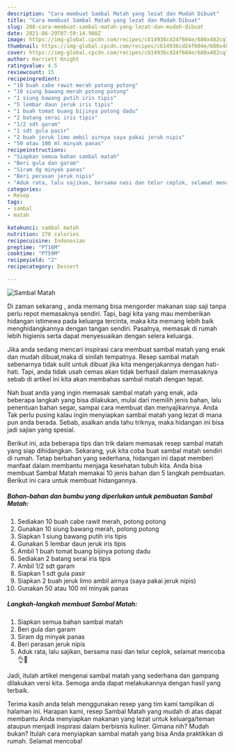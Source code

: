 ```yaml
---
description: "Cara membuat Sambal Matah yang lezat dan Mudah Dibuat"
title: "Cara membuat Sambal Matah yang lezat dan Mudah Dibuat"
slug: 208-cara-membuat-sambal-matah-yang-lezat-dan-mudah-dibuat
date: 2021-06-29T07:59:14.908Z
image: https://img-global.cpcdn.com/recipes/cb14936cd24f604e/680x482cq70/sambal-matah-foto-resep-utama.jpg
thumbnail: https://img-global.cpcdn.com/recipes/cb14936cd24f604e/680x482cq70/sambal-matah-foto-resep-utama.jpg
cover: https://img-global.cpcdn.com/recipes/cb14936cd24f604e/680x482cq70/sambal-matah-foto-resep-utama.jpg
author: Harriett Knight
ratingvalue: 4.5
reviewcount: 15
recipeingredient:
- "10 buah cabe rawit merah potong potong"
- "10 siung bawang merah potong potong"
- "1 siung bawang putih iris tipis"
- "5 lembar daun jeruk iris tipis"
- "1 buah tomat buang bijinya potong dadu"
- "2 batang serai iris tipis"
- "1/2 sdt garam"
- "1 sdt gula pasir"
- "2 buah jeruk limo ambil airnya saya pakai jeruk nipis"
- "50 atau 100 ml minyak panas"
recipeinstructions:
- "Siapkan semua bahan sambal matah"
- "Beri gula dan garam"
- "Siram dg minyak panas"
- "Beri perasan jeruk nipis"
- "Aduk rata, lalu sajikan, bersama nasi dan telur ceplok, selamat mencoba👌🤩"
categories:
- Resep
tags:
- sambal
- matah

katakunci: sambal matah 
nutrition: 270 calories
recipecuisine: Indonesian
preptime: "PT16M"
cooktime: "PT59M"
recipeyield: "2"
recipecategory: Dessert

---
```



![Sambal Matah](https://img-global.cpcdn.com/recipes/cb14936cd24f604e/680x482cq70/sambal-matah-foto-resep-utama.jpg)

Di zaman  sekarang , anda memang bisa mengorder makanan siap saji tanpa perlu repot memasaknya sendiri. Tapi, bagi kita yang mau memberikan hidangan istimewa pada keluarga tercinta, maka kita memang lebih baik menghidangkannya dengan tangan sendiri. Pasalnya, memasak di rumah lebih higienis serta dapat menyesuaikan dengan selera keluarga.

Jika anda sedang mencari inspirasi cara membuat sambal matah yang enak dan mudah dibuat,maka di sinilah tempatnya. Resep sambal matah  sebenarnya tidak sulit untuk dibuat jika kita mengerjakannya dengan hati-hati. Tapi, anda tidak usah cemas akan tidak berhasil dalam memasaknya 
sebab di artikel ini kita akan membahas sambal matah dengan tepat.  



Nah buat anda yang ingin memasak sambal matah yang enak, ada beberapa langkah yang bisa dilakukan, mulai dari memilih jenis bahan, lalu penentuan bahan segar, sampai cara membuat dan menyajikannya. Anda Tak perlu pusing kalau ingin menyiapkan sambal matah yang lezat di mana pun anda berada. Sebab, asalkan anda  tahu triknya, maka hidangan ini bisa jadi sajian yang spesial.

Berikut ini, ada beberapa tips dan trik dalam memasak resep sambal matah yang siap dihidangkan. Sekarang, yuk kita coba buat sambal matah sendiri di rumah. Tetap berbahan yang sederhana, hidangan ini dapat memberi manfaat dalam membantu menjaga kesehatan tubuh kita. Anda bisa membuat Sambal Matah memakai 10 jenis bahan dan 5 langkah pembuatan. Berikut ini cara untuk membuat hidangannya.

<!--inarticleads1-->

##### Bahan-bahan dan bumbu yang diperlukan untuk pembuatan Sambal Matah:

1. Sediakan 10 buah cabe rawit merah, potong potong
1. Gunakan 10 siung bawang merah, potong potong
1. Siapkan 1 siung bawang putih iris tipis
1. Gunakan 5 lembar daun jeruk iris tipis
1. Ambil 1 buah tomat buang bijinya potong dadu
1. Sediakan 2 batang serai iris tipis
1. Ambil 1/2 sdt garam
1. Siapkan 1 sdt gula pasir
1. Siapkan 2 buah jeruk limo ambil airnya (saya pakai jeruk nipis)
1. Gunakan 50 atau 100 ml minyak panas




<!--inarticleads2-->

##### Langkah-langkah membuat Sambal Matah:

1. Siapkan semua bahan sambal matah
1. Beri gula dan garam
1. Siram dg minyak panas
1. Beri perasan jeruk nipis
1. Aduk rata, lalu sajikan, bersama nasi dan telur ceplok, selamat mencoba👌🤩




Jadi, itulah artikel mengenai  sambal matah  yang sederhana dan gampang dilakukan versi kita. Semoga anda dapat melakukannya dengan hasil yang terbaik. 

Terima kasih anda telah menggunakan resep yang tim kami tampilkan di halaman ini. Harapan kami, resep  Sambal Matah yang mudah di atas dapat membantu Anda menyiapkan makanan yang lezat untuk keluarga/teman ataupun menjadi inspirasi dalam berbisnis kuliner. Gimana nih? Mudah bukan? Itulah cara menyiapkan sambal matah yang bisa Anda praktikkan di rumah. Selamat mencoba!

